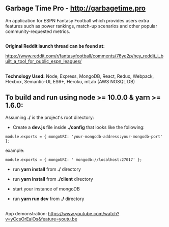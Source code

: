 ## Garbage Time Pro - http://garbagetime.pro

An application for ESPN Fantasy Football which provides users extra features such as power rankings, match-up scenarios and other popular community-requested metrics.

##

**Original Reddit launch thread can be found at:**

https://www.reddit.com/r/fantasyfootball/comments/76ye2p/hey_reddit_i_built_a_tool_for_public_espn_leagues/

##

**Technology Used:** Node, Express, MongoDB, React, Redux, Webpack, Flexbox, Semantic-UI, ES6+, Heroku, mLab (AWS NOSQL DB)

##

## To build and run using node >= 10.0.0 & yarn >= 1.6.0:

Assuming **./** is the project's root directory:

-   Create a **dev.js** file inside **./config** that looks like the following:

`module.exports = { mongoURI: 'your-mongodb-address:your-mongodb-port' };`

example:

`module.exports = { mongoURI: ' mongodb://localhost:27017' };`

-   run **yarn install** from **./** directory

-   run **yarn install** from **./client** directory

-   start your instance of mongoDB

-   run **yarn run dev** from **./** directory

##

App demonstration: https://www.youtube.com/watch?v=yCcsOrEaiOs&feature=youtu.be
